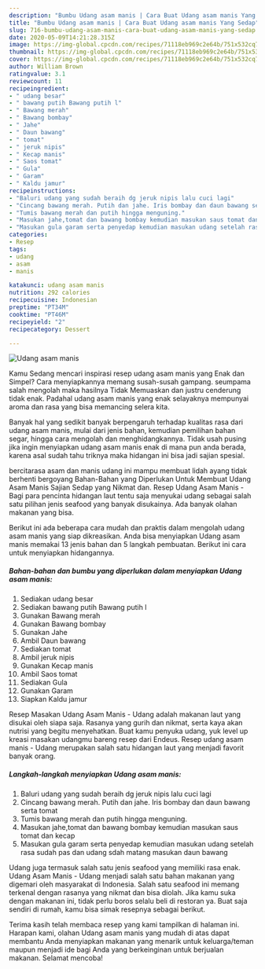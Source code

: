 ```yaml
---
description: "Bumbu Udang asam manis | Cara Buat Udang asam manis Yang Sedap"
title: "Bumbu Udang asam manis | Cara Buat Udang asam manis Yang Sedap"
slug: 716-bumbu-udang-asam-manis-cara-buat-udang-asam-manis-yang-sedap
date: 2020-05-09T14:21:28.315Z
image: https://img-global.cpcdn.com/recipes/71118eb969c2e64b/751x532cq70/udang-asam-manis-foto-resep-utama.jpg
thumbnail: https://img-global.cpcdn.com/recipes/71118eb969c2e64b/751x532cq70/udang-asam-manis-foto-resep-utama.jpg
cover: https://img-global.cpcdn.com/recipes/71118eb969c2e64b/751x532cq70/udang-asam-manis-foto-resep-utama.jpg
author: William Brown
ratingvalue: 3.1
reviewcount: 11
recipeingredient:
- " udang besar"
- " bawang putih Bawang putih l"
- " Bawang merah"
- " Bawang bombay"
- " Jahe"
- " Daun bawang"
- " tomat"
- " jeruk nipis"
- " Kecap manis"
- " Saos tomat"
- " Gula"
- " Garam"
- " Kaldu jamur"
recipeinstructions:
- "Baluri udang yang sudah beraih dg jeruk nipis lalu cuci lagi"
- "Cincang bawang merah. Putih dan jahe. Iris bombay dan daun bawang serta tomat"
- "Tumis bawang merah dan putih hingga menguning."
- "Masukan jahe,tomat dan bawang bombay kemudian masukan saus tomat dan kecap"
- "Masukan gula garam serta penyedap kemudian masukan udang setelah rasa sudah pas dan udang sdah matang masukan daun bawang"
categories:
- Resep
tags:
- udang
- asam
- manis

katakunci: udang asam manis 
nutrition: 292 calories
recipecuisine: Indonesian
preptime: "PT34M"
cooktime: "PT46M"
recipeyield: "2"
recipecategory: Dessert

---
```



![Udang asam manis](https://img-global.cpcdn.com/recipes/71118eb969c2e64b/751x532cq70/udang-asam-manis-foto-resep-utama.jpg)

Kamu Sedang mencari inspirasi resep udang asam manis yang Enak dan Simpel? Cara menyiapkannya memang susah-susah gampang. seumpama salah mengolah maka hasilnya Tidak Memuaskan dan justru cenderung tidak enak. Padahal udang asam manis yang enak selayaknya mempunyai aroma dan rasa yang bisa memancing selera kita.

Banyak hal yang sedikit banyak berpengaruh terhadap kualitas rasa dari udang asam manis, mulai dari jenis bahan, kemudian pemilihan bahan segar, hingga cara mengolah dan menghidangkannya. Tidak usah pusing jika ingin menyiapkan udang asam manis enak di mana pun anda berada, karena asal sudah tahu triknya maka hidangan ini bisa jadi sajian spesial.

bercitarasa asam dan manis udang ini mampu membuat lidah ayang tidak berhenti bergoyang Bahan-Bahan yang Diperlukan Untuk Membuat Udang Asam Manis Sajian Sedap yang Nikmat dan. Resep Udang Asam Manis - Bagi para pencinta hidangan laut tentu saja menyukai udang sebagai salah satu pilihan jenis seafood yang banyak disukainya. Ada banyak olahan makanan yang bisa.


Berikut ini ada beberapa cara mudah dan praktis dalam mengolah udang asam manis yang siap dikreasikan. Anda bisa menyiapkan Udang asam manis memakai 13 jenis bahan dan 5 langkah pembuatan. Berikut ini cara untuk menyiapkan hidangannya.

<!--inarticleads1-->

##### Bahan-bahan dan bumbu yang diperlukan dalam menyiapkan Udang asam manis:

1. Sediakan  udang besar
1. Sediakan  bawang putih Bawang putih l
1. Gunakan  Bawang merah
1. Gunakan  Bawang bombay
1. Gunakan  Jahe
1. Ambil  Daun bawang
1. Sediakan  tomat
1. Ambil  jeruk nipis
1. Gunakan  Kecap manis
1. Ambil  Saos tomat
1. Sediakan  Gula
1. Gunakan  Garam
1. Siapkan  Kaldu jamur


Resep Masakan Udang Asam Manis - Udang adalah makanan laut yang disukai oleh siapa saja. Rasanya yang gurih dan nikmat, serta kaya akan nutrisi yang begitu menyehatkan. Buat kamu penyuka udang, yuk level up kreasi masakan udangmu bareng resep dari Endeus. Resep udang asam manis - Udang merupakan salah satu hidangan laut yang menjadi favorit banyak orang. 

<!--inarticleads2-->

##### Langkah-langkah menyiapkan Udang asam manis:

1. Baluri udang yang sudah beraih dg jeruk nipis lalu cuci lagi
1. Cincang bawang merah. Putih dan jahe. Iris bombay dan daun bawang serta tomat
1. Tumis bawang merah dan putih hingga menguning.
1. Masukan jahe,tomat dan bawang bombay kemudian masukan saus tomat dan kecap
1. Masukan gula garam serta penyedap kemudian masukan udang setelah rasa sudah pas dan udang sdah matang masukan daun bawang


Udang juga termasuk salah satu jenis seafood yang memiliki rasa enak. Udang Asam Manis - Udang menjadi salah satu bahan makanan yang digemari oleh masyarakat di Indonesia. Salah satu seafood ini memang terkenal dengan rasanya yang nikmat dan bisa diolah. Jika kamu suka dengan makanan ini, tidak perlu boros selalu beli di restoran ya. Buat saja sendiri di rumah, kamu bisa simak resepnya sebagai berikut. 

Terima kasih telah membaca resep yang kami tampilkan di halaman ini. Harapan kami, olahan Udang asam manis yang mudah di atas dapat membantu Anda menyiapkan makanan yang menarik untuk keluarga/teman maupun menjadi ide bagi Anda yang berkeinginan untuk berjualan makanan. Selamat mencoba!
